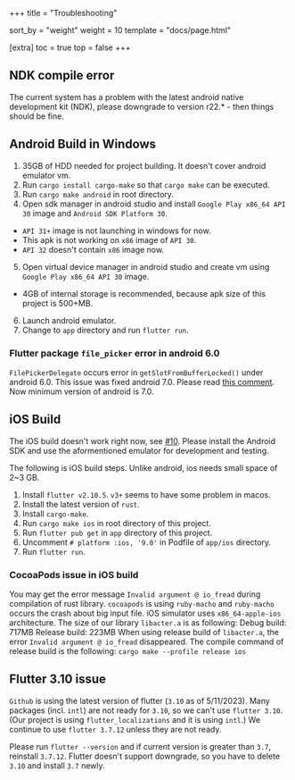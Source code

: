 +++
title = "Troubleshooting"

sort_by = "weight"
weight = 10
template = "docs/page.html"

[extra]
toc = true
top = false
+++

## NDK compile error

The current system has a problem with the latest android native development kit (NDK), please downgrade to version r22.\* - then things should be fine.

## Android Build in Windows

1. 35GB of HDD needed for project building. It doesn't cover android emulator vm.
2. Run `cargo install cargo-make` so that `cargo make` can be executed.
3. Run `cargo make android` in root directory.
4. Open sdk manager in android studio and install `Google Play x86_64 API 30` image and `Android SDK Platform 30`.

- `API 31+` image is not launching in windows for now.
- This apk is not working on `x86` image of `API 30`.
- `API 32` doesn't contain `x86` image now.

5. Open virtual device manager in android studio and create vm using `Google Play x86_64 API 30` image.

- 4GB of internal storage is recommended, because apk size of this project is 500+MB.

6. Launch android emulator.
7. Change to `app` directory and run `flutter run`.

### Flutter package `file_picker` error in android 6.0

`FilePickerDelegate` occurs error in `getSlotFromBufferLocked()` under android 6.0.
This issue was fixed android 7.0.
Please read [this comment](https://ubidots.com/community/t/solved-android-send-call-data-to-ubidots-etslotfrombufferlocked-unknown-buffer/334/2).
Now minimum version of android is 7.0.

## iOS Build

The iOS build doesn't work right now, see [#10](https://github.com/acterglobal/a3/issues/10). Please install the Android SDK and use the aformentioned emulator for development and testing.

The following is iOS build steps.
Unlike android, ios needs small space of 2~3 GB.

1. Install `flutter v2.10.5`. `v3+` seems to have some problem in macos.
2. Install the latest version of `rust`.
3. Install `cargo-make`.
4. Run `cargo make ios` in root directory of this project.
5. Run `flutter pub get` in `app` directory of this project.
6. Uncomment `# platform :ios, '9.0'` in Podfile of `app/ios` directory.
7. Run `flutter run`.

### CocoaPods issue in iOS build

You may get the error message `Invalid argument @ io_fread` during compilation of rust library.
`cocoapods` is using `ruby-macho` and `ruby-macho` occurs the crash about big input file.
iOS simulator uses `x86_64-apple-ios` architecture.
The size of our library `libacter.a` is as following:
Debug build: 717MB
Release build: 223MB
When using release build of `libacter.a`, the error `Invalid argument @ io_fread` disappeared.
The compile command of release build is the following:
`cargo make --profile release ios`

## Flutter 3.10 issue

`Github` is using the latest version of flutter (`3.10` as of 5/11/2023).
Many packages (incl. `intl`) are not ready for `3.10`, so we can't use `flutter 3.10`.
(Our project is using `flutter_localizations` and it is using `intl`.)
We continue to use `flutter 3.7.12` unless they are not ready.

Please run `flutter --version` and if current version is greater than `3.7`, reinstall `3.7.12`.
Flutter doesn't support downgrade, so you have to delete `3.10` and install `3.7` newly.
